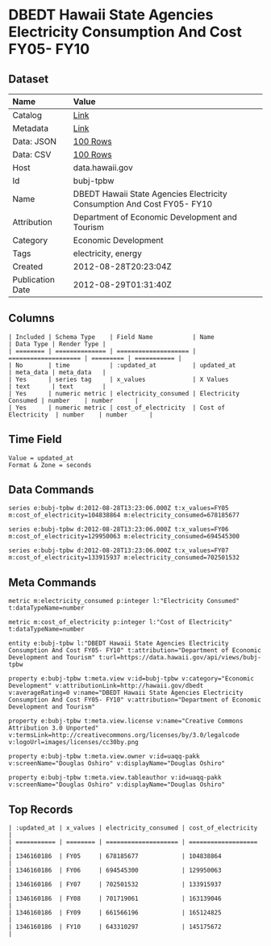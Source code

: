 # DBEDT Hawaii State Agencies Electricity Consumption And Cost FY05- FY10

## Dataset

| Name | Value |
| :--- | :---- |
| Catalog | [Link](https://catalog.data.gov/dataset/dbedt-hawaii-state-agencies-electricity-consumption-and-cost-fy05-fy10-fbdac) |
| Metadata | [Link](https://data.hawaii.gov/api/views/bubj-tpbw) |
| Data: JSON | [100 Rows](https://data.hawaii.gov/api/views/bubj-tpbw/rows.json?max_rows=100) |
| Data: CSV | [100 Rows](https://data.hawaii.gov/api/views/bubj-tpbw/rows.csv?max_rows=100) |
| Host | data.hawaii.gov |
| Id | bubj-tpbw |
| Name | DBEDT Hawaii State Agencies Electricity Consumption And Cost FY05- FY10 |
| Attribution | Department of Economic Development and Tourism |
| Category | Economic Development |
| Tags | electricity, energy |
| Created | 2012-08-28T20:23:04Z |
| Publication Date | 2012-08-29T01:31:40Z |

## Columns

```ls
| Included | Schema Type    | Field Name           | Name                 | Data Type | Render Type |
| ======== | ============== | ==================== | ==================== | ========= | =========== |
| No       | time           | :updated_at          | updated_at           | meta_data | meta_data   |
| Yes      | series tag     | x_values             | X Values             | text      | text        |
| Yes      | numeric metric | electricity_consumed | Electricity Consumed | number    | number      |
| Yes      | numeric metric | cost_of_electricity  | Cost of Electricity  | number    | number      |
```

## Time Field

```ls
Value = updated_at
Format & Zone = seconds
```

## Data Commands

```ls
series e:bubj-tpbw d:2012-08-28T13:23:06.000Z t:x_values=FY05 m:cost_of_electricity=104838864 m:electricity_consumed=678185677

series e:bubj-tpbw d:2012-08-28T13:23:06.000Z t:x_values=FY06 m:cost_of_electricity=129950063 m:electricity_consumed=694545300

series e:bubj-tpbw d:2012-08-28T13:23:06.000Z t:x_values=FY07 m:cost_of_electricity=133915937 m:electricity_consumed=702501532
```

## Meta Commands

```ls
metric m:electricity_consumed p:integer l:"Electricity Consumed" t:dataTypeName=number

metric m:cost_of_electricity p:integer l:"Cost of Electricity" t:dataTypeName=number

entity e:bubj-tpbw l:"DBEDT Hawaii State Agencies Electricity Consumption And Cost FY05- FY10" t:attribution="Department of Economic Development and Tourism" t:url=https://data.hawaii.gov/api/views/bubj-tpbw

property e:bubj-tpbw t:meta.view v:id=bubj-tpbw v:category="Economic Development" v:attributionLink=http://hawaii.gov/dbedt v:averageRating=0 v:name="DBEDT Hawaii State Agencies Electricity Consumption And Cost FY05- FY10" v:attribution="Department of Economic Development and Tourism"

property e:bubj-tpbw t:meta.view.license v:name="Creative Commons Attribution 3.0 Unported" v:termsLink=http://creativecommons.org/licenses/by/3.0/legalcode v:logoUrl=images/licenses/cc30by.png

property e:bubj-tpbw t:meta.view.owner v:id=uaqq-pakk v:screenName="Douglas Oshiro" v:displayName="Douglas Oshiro"

property e:bubj-tpbw t:meta.view.tableauthor v:id=uaqq-pakk v:screenName="Douglas Oshiro" v:displayName="Douglas Oshiro"
```

## Top Records

```ls
| :updated_at | x_values | electricity_consumed | cost_of_electricity | 
| =========== | ======== | ==================== | =================== | 
| 1346160186  | FY05     | 678185677            | 104838864           | 
| 1346160186  | FY06     | 694545300            | 129950063           | 
| 1346160186  | FY07     | 702501532            | 133915937           | 
| 1346160186  | FY08     | 701719061            | 163139046           | 
| 1346160186  | FY09     | 661566196            | 165124825           | 
| 1346160186  | FY10     | 643310297            | 145175672           | 
```
